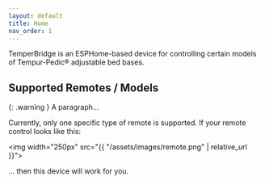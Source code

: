 ```yaml
---
layout: default
title: Home
nav_order: 1
---
```


TemperBridge is an ESPHome-based device for controlling certain models of Tempur-Pedic®
adjustable bed bases.

## Supported Remotes / Models

{: .warning }
A paragraph...

Currently, only one specific type of remote is supported. If your remote control looks like this:

<img width="250px" src="{{ "/assets/images/remote.png" | relative_url }}">

... then this device will work for you.
